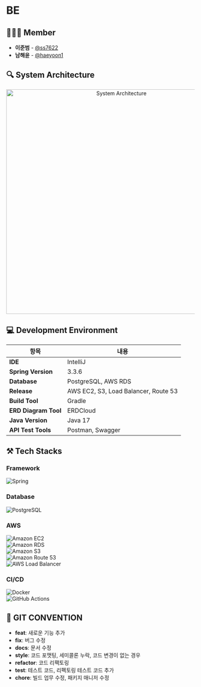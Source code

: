 # BE  

## 🙋🏻‍♂️ Member  
- **이준범** - [@ss7622](https://github.com/ss7622)  
- **남해윤** - [@haeyoon1](https://github.com/qormoon)  


## 🔍 System Architecture  
<p align="center">  
  <img src="https://github.com/user-attachments/assets/429c6d1b-ded4-479c-bf86-b069e593c25d" alt="System Architecture" width="600">  
</p>  


## 💻 Development Environment  
| 항목                       | 내용                                   |
|----------------------------|---------------------------------------|
| **IDE**                   | IntelliJ                              |
| **Spring Version**        | 3.3.6                                 |
| **Database**              | PostgreSQL, AWS RDS                   |
| **Release**               | AWS EC2, S3, Load Balancer, Route 53  |
| **Build Tool**            | Gradle                                |
| **ERD Diagram Tool**      | ERDCloud                              |
| **Java Version**          | Java 17                               |
| **API Test Tools**        | Postman, Swagger                      |


## ⚒️ Tech Stacks  

### Framework  
![Spring](https://img.shields.io/badge/Spring-6DB33F?style=for-the-badge&logo=spring&logoColor=white)

### Database  
![PostgreSQL](https://img.shields.io/badge/PostgreSQL-336791?style=for-the-badge&logo=postgresql&logoColor=white)

### AWS  
![Amazon EC2](https://img.shields.io/badge/Amazon%20EC2-FF9900?style=for-the-badge&logo=amazonaws&logoColor=white)  
![Amazon RDS](https://img.shields.io/badge/Amazon%20RDS-527FFF?style=for-the-badge&logo=amazonrds&logoColor=white)  
![Amazon S3](https://img.shields.io/badge/Amazon%20S3-569A31?style=for-the-badge&logo=amazons3&logoColor=white)  
![Amazon Route 53](https://img.shields.io/badge/Route%2053-FF9900?style=for-the-badge&logo=amazonroute53&logoColor=white)  
![AWS Load Balancer](https://img.shields.io/badge/Load%20Balancer-1E90FF?style=for-the-badge&logo=amazonaws&logoColor=white)  

### CI/CD  
![Docker](https://img.shields.io/badge/Docker-2496ED?style=for-the-badge&logo=docker&logoColor=white)  
![GitHub Actions](https://img.shields.io/badge/GitHub%20Actions-2088FF?style=for-the-badge&logo=githubactions&logoColor=white)


## 📡 GIT CONVENTION  

- **feat**: 새로운 기능 추가
- **fix**: 버그 수정
- **docs**: 문서 수정
- **style**: 코드 포맷팅, 세미콜론 누락, 코드 변경이 없는 경우
- **refactor**: 코드 리팩토링
- **test**: 테스트 코드, 리펙토링 테스트 코드 추가
- **chore**: 빌드 업무 수정, 패키지 매니저 수정
